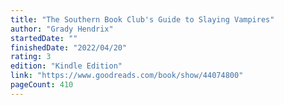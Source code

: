 ```yaml
---
title: "The Southern Book Club's Guide to Slaying Vampires"
author: "Grady Hendrix"
startedDate: ""
finishedDate: "2022/04/20"
rating: 3
edition: "Kindle Edition"
link: "https://www.goodreads.com/book/show/44074800"
pageCount: 410
---
```



